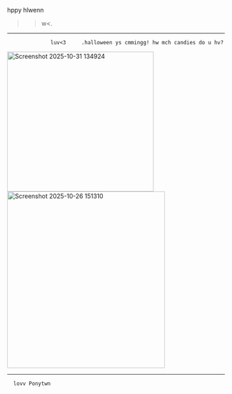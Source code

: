  hppy hlwenn
>>w<.
--------
                  luv<3     .halloween ys cmmingg! hw mch candies do u hv?
<p align="left">  
                  
<img width="339" height="323" alt="Screenshot 2025-10-31 134924" src="https://github.com/user-attachments/assets/2f9ba7c3-5631-453f-9395-13cd37536c6f" />
<img width="365" height="408" alt="Screenshot 2025-10-26 151310" src="https://github.com/user-attachments/assets/1aa514cf-cd81-4a1e-80f6-97e97601add1" />

----------------------
      lovv Ponytwn
